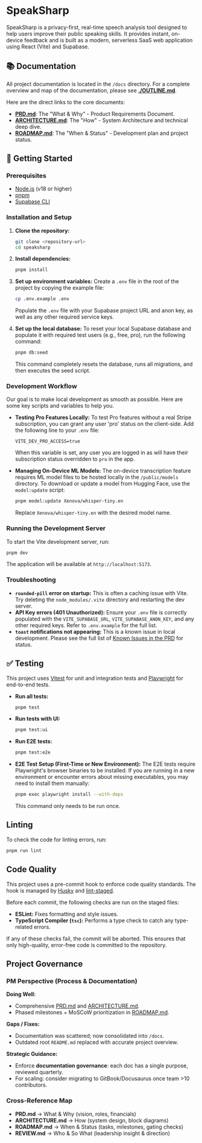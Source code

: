 # SpeakSharp

SpeakSharp is a privacy-first, real-time speech analysis tool designed to help users improve their public speaking skills. It provides instant, on-device feedback and is built as a modern, serverless SaaS web application using React (Vite) and Supabase.

## 📚 Documentation

All project documentation is located in the `/docs` directory. For a complete overview and map of the documentation, please see **[./OUTLINE.md](./OUTLINE.md)**.

Here are the direct links to the core documents:

*   **[PRD.md](./PRD.md)**: The "What & Why" - Product Requirements Document.
*   **[ARCHITECTURE.md](./ARCHITECTURE.md)**: The "How" - System Architecture and technical deep dive.
*   **[ROADMAP.md](./ROADMAP.md)**: The "When & Status" - Development plan and project status.

## 🚀 Getting Started

### Prerequisites

*   [Node.js](https://nodejs.org/) (v18 or higher)
*   [pnpm](https://pnpm.io/)
*   [Supabase CLI](https://supabase.com/docs/guides/cli)

### Installation and Setup

1.  **Clone the repository:**
    ```bash
    git clone <repository-url>
    cd speaksharp
    ```

2.  **Install dependencies:**
    ```bash
    pnpm install
    ```

3.  **Set up environment variables:**
    Create a `.env` file in the root of the project by copying the example file:
    ```bash
    cp .env.example .env
    ```
    Populate the `.env` file with your Supabase project URL and anon key, as well as any other required service keys.

4.  **Set up the local database:**
    To reset your local Supabase database and populate it with required test users (e.g., free, pro), run the following command:
    ```bash
    pnpm db:seed
    ```
    This command completely resets the database, runs all migrations, and then executes the seed script.

### Development Workflow

Our goal is to make local development as smooth as possible. Here are some key scripts and variables to help you.

*   **Testing Pro Features Locally:**
    To test Pro features without a real Stripe subscription, you can grant any user 'pro' status on the client-side. Add the following line to your `.env` file:
    ```
    VITE_DEV_PRO_ACCESS=true
    ```
    When this variable is set, any user you are logged in as will have their subscription status overridden to `pro` in the app.

*   **Managing On-Device ML Models:**
    The on-device transcription feature requires ML model files to be hosted locally in the `/public/models` directory. To download or update a model from Hugging Face, use the `model:update` script:
    ```bash
    pnpm model:update Xenova/whisper-tiny.en
    ```
    Replace `Xenova/whisper-tiny.en` with the desired model name.

### Running the Development Server

To start the Vite development server, run:

```bash
pnpm dev
```

The application will be available at `http://localhost:5173`.

### Troubleshooting
*   **`rounded-pill` error on startup:** This is often a caching issue with Vite. Try deleting the `node_modules/.vite` directory and restarting the dev server.
*   **API Key errors (401 Unauthorized):** Ensure your `.env` file is correctly populated with the `VITE_SUPABASE_URL`, `VITE_SUPABASE_ANON_KEY`, and any other required keys. Refer to `.env.example` for the full list.
*   **`toast` notifications not appearing:** This is a known issue in local development. Please see the full list of [Known Issues in the PRD](./PRD.md#3-known-issues) for status.

## ✅ Testing

This project uses [Vitest](https://vitest.dev/) for unit and integration tests and [Playwright](https://playwright.dev/) for end-to-end tests.

*   **Run all tests:**
    ```bash
    pnpm test
    ```

*   **Run tests with UI:**
    ```bash
    pnpm test:ui
    ```

*   **Run E2E tests:**
    ```bash
    pnpm test:e2e
    ```

*   **E2E Test Setup (First-Time or New Environment):**
    The E2E tests require Playwright's browser binaries to be installed. If you are running in a new environment or encounter errors about missing executables, you may need to install them manually:
    ```bash
    pnpm exec playwright install --with-deps
    ```
    This command only needs to be run once.

## Linting

To check the code for linting errors, run:

```bash
pnpm run lint
```

## Code Quality

This project uses a pre-commit hook to enforce code quality standards. The hook is managed by [Husky](https://typicode.github.io/husky/) and [lint-staged](https://github.com/okonet/lint-staged).

Before each commit, the following checks are run on the staged files:
- **ESLint:** Fixes formatting and style issues.
- **TypeScript Compiler (`tsc`):** Performs a type check to catch any type-related errors.

If any of these checks fail, the commit will be aborted. This ensures that only high-quality, error-free code is committed to the repository.

## Project Governance

### PM Perspective (Process & Documentation)

**Doing Well:**

*   Comprehensive [PRD.md](./PRD.md) and [ARCHITECTURE.md](./ARCHITECTURE.md).
*   Phased milestones + MoSCoW prioritization in [ROADMAP.md](./ROADMAP.md).

**Gaps / Fixes:**

*   Documentation was scattered; now consolidated into `/docs`.
*   Outdated root `README.md` replaced with accurate project overview.

**Strategic Guidance:**

*   Enforce **documentation governance**: each doc has a single purpose, reviewed quarterly.
*   For scaling: consider migrating to GitBook/Docusaurus once team >10 contributors.

### Cross-Reference Map

*   **PRD.md** → What & Why (vision, roles, financials)
*   **ARCHITECTURE.md** → How (system design, block diagrams)
*   **ROADMAP.md** → When & Status (tasks, milestones, gating checks)
*   **REVIEW.md** → Who & So What (leadership insight & direction)
